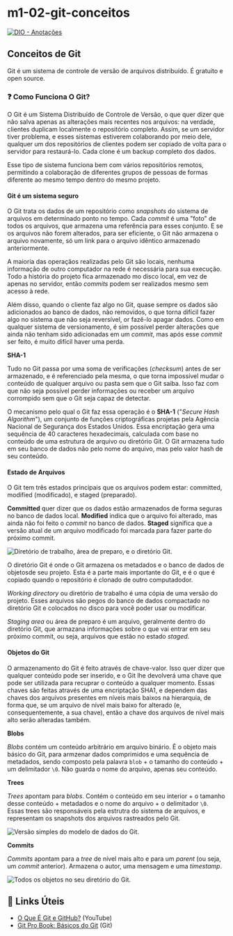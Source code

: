 # m1-02-git-conceitos

[![DIO - Anotações](https://img.shields.io/badge/DIO-Anota%C3%A7%C3%B5es-e7c2ff?style=for-the-badge)](https://web.dio.me/course/dominando-ides-java/learning/b0f1ae39-6af7-4a2c-8fc2-c73ae8463c84)

## Conceitos de Git

Git é um sistema de controle de versão de arquivos distribuído. É gratuito e open source.

### :question: Como Funciona O Git?

O Git é um Sistema Distribuído de Controle de Versão, o que quer dizer que não salva apenas as alterações mais recentes nos arquivos: na verdade, clientes duplicam localmente o repositório completo. Assim, se um servidor tiver problema, e esses sistemas estiverem colaborando por meio dele, qualquer um dos repositórios de clientes podem ser copiado de volta para o servidor para restaurá-lo. Cada clone é um backup completo dos dados.

Esse tipo de sistema funciona bem com vários repositórios remotos, permitindo a colaboração de diferentes grupos de pessoas de formas diferente ao mesmo tempo dentro do mesmo projeto.

#### Git é um sistema seguro

O Git trata os dados de um repositório como _snapshots_ do sistema de arquivos em determinado ponto no tempo. Cada _commit_ é uma "foto" de todos os arquivos, que armazena uma referência para esses conjunto. E se os arquivos não forem alterados, para ser eficiente, o Git não armazena o arquivo novamente, só um link para o arquivo idêntico armazenado anteriormente.

A maioria das operaçãos realizadas pelo Git são locais, nenhuma informação de outro computador na rede é necessária para sua execução. Todo a história do projeto fica armazenado mo disco local, em vez de apenas no servidor, então _commits_ podem ser realizados mesmo sem acesso à rede.

Além disso, quando o cliente faz algo no Git, quase sempre os dados são adicionados ao banco de dados, não removidos, o que torna difícil fazer algo no sistema que não seja reversível, or fazê-lo apagar dados. Como em qualquer sistema de versionamento, é sim possível perder alterações que ainda não tenham sido adicionadas em um _commit_, mas após esse _commit_ ser feito, é muito difícil haver uma perda.

**SHA-1**

Tudo no Git passa por uma soma de verificações (_checksum_) antes de ser armazenado, e é referenciado pela mesma, o que torna impossível mudar o conteúdo de qualquer arquivo ou pasta sem que o Git saiba. Isso faz com que não seja possível perder informações ou receber um arquivo corrompido sem que o Git seja capaz de detectar.

O mecanismo pelo qual o Git faz essa operação é o **SHA-1** ("_Secure Hash Algorithm_"), um conjunto de funções criptográficas projetas pela Agência Nacional de Segurança dos Estados Unidos. Essa encriptação gera uma sequência de 40 caracteres hexadecimais, calculada com base no conteúdo de uma estrutura de arquivo ou diretório Git. O Git armazena tudo em seu banco de dados não pelo nome do arquivo, mas pelo valor hash de seu conteúdo.

#### Estado de Arquivos

O Git tem três estados principais que os arquivos podem estar: committed, modified (modificado), e staged (preparado).

**Committed** quer dizer que os dados estão armazenados de forma seguras no banco de dados local. **Modified** indica que o arquivo foi alterado, mas ainda não foi feito o _commit_ no banco de dados. **Staged** significa que a versão atual de um arquivo modificado foi marcada para fazer parte do próximo commit.

![Diretório de trabalho, área de preparo, e o diretório Git.](https://git-scm.com/book/en/v2/images/areas.png)

O diretório Git é onde o Git armazena os metadados e o banco de dados de objetosde seu projeto. Esta é a parte mais importante do Git, e é o que é copiado quando o repositório é clonado de outro computadodor.

_Working directory_ ou diretório de trabalho é uma cópia de uma versão do projeto. Esses arquivos são pegos do banco de dados compactado no diretório Git e colocados no disco para você poder usar ou modificar.

_Staging area_ ou área de preparo é um arquivo, geralmente dentro do diretório Git, que armazana informações sobre o que vai entrar em seu próximo commit, ou seja, arquivos que estão no estado _staged_.

#### Objetos do Git

O armazenamento do Git é feito através de chave-valor. Isso quer dizer que qualquer conteúdo pode ser inserido, e o Git lhe devolverá uma chave que pode ser utilizada para recuprar o conteúdo a qualquer momento. Essas chaves são feitas através de uma encriptação SHA1, e dependem das chaves dos arquivos presentes em níveis mais baixos na hierarquia, de forma que, se um arquivo de nível mais baixo for alterado (e, consequentemente, a sua chave), então a chave dos arquivos de nível mais alto serão alteradas também.

**Blobs**

_Blobs_ contém um conteúdo arbitrário em arquivo binário. É o objeto mais básico do Git, para armzenar dados comprimidos e uma sequência de metadados, sendo composto pela palavra `blob` + o tamanho do conteúdo + um delimitador `\0`. Não guarda o nome do arquivo, apenas seu conteúdo.

**Trees**

_Trees_ apontam para _blobs_. Contém o conteúdo em seu interior + o tamanho desse conteúdo + metadados e o nome do arquivo + o delimitador `\0`. Essas trees são responsáveis pela estrutra do sistema de arquivos, e representam os snapshots dos arquivos rastreados pelo Git.

![Versão simples do modelo de dados do Git.](https://git-scm.com/book/en/v2/images/data-model-1.png)

**Commits**

_Commits_ apontam para a _tree_ de nível mais alto e para um _parent_ (ou seja, um _commit_ anterior). Armazena o autor, uma mensagem e uma _timestamp_.

![Todos os objetos no seu diretório do Git.](https://git-scm.com/book/en/v2/images/data-model-3.png)

## :link: Links Úteis

* [O Que É Git e GitHub?](https://www.youtube.com/watch?v=DqTITcMq68k) (YouTube)
* [Git Pro Book: Básicos do Git](https://git-scm.com/book/en/v2/Git-Basics-Getting-a-Git-Repository) (Git)
